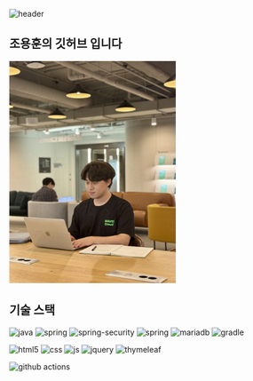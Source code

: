 ![header](https://capsule-render.vercel.app/api?type=slice)
## 조용훈의 깃허브 입니다
<img src="깃허브사진.jpg" width="300" height="400"/>

## 기술 스택

![java](https://img.shields.io/badge/Java-ED8B00?style=for-the-badge&logo=openjdk&logoColor=white)
![spring](https://img.shields.io/badge/Spring_Boot-6DB33F?style=for-the-badge&logo=spring&logoColor=white)
![spring-security](https://img.shields.io/badge/Spring_Security-6DB33F?style=for-the-badge&logo=Spring-Security&logoColor=white)
![spring](https://img.shields.io/badge/Spring_Data_JPA-6DB33F?style=for-the-badge&logo=spring&logoColor=white)
![mariadb](https://img.shields.io/badge/MariaDB-003545?style=for-the-badge&logo=mariadb&logoColor=white)
![gradle](https://img.shields.io/badge/Gradle-02303A.svg?style=for-the-badge&logo=Gradle&logoColor=white)

![html5](https://img.shields.io/badge/HTML5-E34F26?style=for-the-badge&logo=html5&logoColor=white)
![css](https://img.shields.io/badge/CSS-239120?&style=for-the-badge&logo=css3&logoColor=white)
![js](https://img.shields.io/badge/JavaScript-F7DF1E?style=for-the-badge&logo=JavaScript&logoColor=white)
![jquery](https://img.shields.io/badge/jQuery-0769AD?style=for-the-badge&logo=jquery&logoColor=white)
![thymeleaf](https://img.shields.io/badge/thymeleaf-239120?&style=for-the-badge&logo=thymeleaf&logoColor=#005F0F)

![github actions](https://img.shields.io/badge/GitHub_Actions-2088FF?style=for-the-badge&logo=github-actions&logoColor=white)



<!--
Here are some ideas to get you started:

- 🔭 I’m currently working on ...
- 🌱 I’m currently learning ...
- 👯 I’m looking to collaborate on ...
- 🤔 I’m looking for help with ...
- 💬 Ask me about ...
- 📫 How to reach me: ...
- 😄 Pronouns: ...
- ⚡ Fun fact: ...
-->
